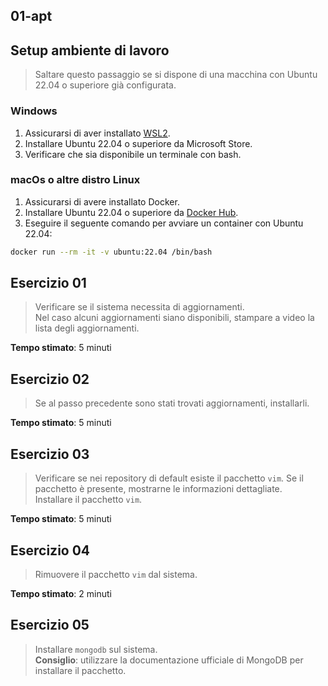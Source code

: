 ## 01-apt

## Setup ambiente di lavoro

> Saltare questo passaggio se si dispone di una macchina con Ubuntu 22.04 o superiore già configurata.

### Windows

1. Assicurarsi di aver installato [WSL2](https://docs.microsoft.com/it-it/windows/wsl/install).
2. Installare Ubuntu 22.04 o superiore da Microsoft Store.
3. Verificare che sia disponibile un terminale con bash.

### macOs o altre distro Linux

1. Assicurarsi di avere installato Docker.
2. Installare Ubuntu 22.04 o superiore da [Docker Hub](https://hub.docker.com/_/ubuntu).
3. Eseguire il seguente comando per avviare un container con Ubuntu 22.04:

```bash
docker run --rm -it -v ubuntu:22.04 /bin/bash
```

## Esercizio 01

> Verificare se il sistema necessita di aggiornamenti.  
> Nel caso alcuni aggiornamenti siano disponibili, stampare a video la lista degli aggiornamenti.

<!-- <details>
<summary>Soluzione</summary>

```bash
sudo apt update
sudo apt list --upgradable
```
</details> -->

**Tempo stimato**: 5 minuti

## Esercizio 02

> Se al passo precedente sono stati trovati aggiornamenti, installarli.

<!-- <details>
<summary>Soluzione</summary>

```bash
sudo apt upgrade
```
</details> -->

**Tempo stimato**: 5 minuti

## Esercizio 03

> Verificare se nei repository di default esiste il pacchetto `vim`. Se il pacchetto è presente, mostrarne le informazioni dettagliate.  
> Installare il pacchetto `vim`.

<!-- <details>
<summary>Soluzione</summary>

```bash
apt search vim
apt show vim
```
</details> -->

**Tempo stimato**: 5 minuti

## Esercizio 04

> Rimuovere il pacchetto `vim` dal sistema.

<!-- <details>
<summary>Soluzione</summary>

```bash
apt remove vim
```
</details> -->

**Tempo stimato**: 2 minuti

## Esercizio 05

> Installare `mongodb` sul sistema.  
> **Consiglio**: utilizzare la documentazione ufficiale di MongoDB per installare il pacchetto.

<!-- <details>
<summary>Soluzione</summary>

```bash
sudo apt install -y gnupg curl
curl -fsSL https://www.mongodb.org/static/pgp/server-8.0.asc | \
   sudo gpg -o /usr/share/keyrings/mongodb-server-8.0.gpg \
   --dearmor
echo "deb [ arch=amd64,arm64 signed-by=/usr/share/keyrings/mongodb-server-8.0.gpg ] https://repo.mongodb.org/apt/ubuntu noble/mongodb-org/8.0 multiverse" | sudo tee /etc/apt/sources.list.d/mongodb-org-8.0.list
sudo apt update
sudo apt install -y mongodb-org
```
</details> -->